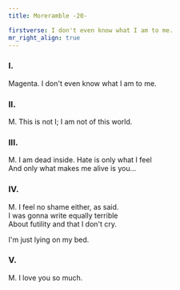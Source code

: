 ```yaml
---
title: Moreramble -20-

firstverse: I don't even know what I am to me.
mr_right_align: true
---
```


<h3>I.</h3>

<p class="clr-m-w">
<span class="mr-name-span">Magenta.</span>
I don't even know what I am to me.
</p>

<h3>II.</h3>

<p class="clr-m-w">
<span class="mr-name-span">M.</span>
This is not I; I am not of this world.
</p>

<h3>III.</h3>

<p class="clr-m-w">
<span class="mr-name-span">M.</span>
I am dead inside. Hate is only what I feel<br>
And only what makes me alive is you...
</p>

<h3>IV.</h3>

<p class="clr-m-w">
<span class="mr-name-span">M.</span>
I feel no shame either, as said.<br>
I was gonna write equally terrible<br>
About futility and that I don't cry.
</p>

<p class="clr-m-w">
I'm just lying on my bed.
</p>

<h3>V.</h3>

<p class="clr-m-w">
<span class="mr-name-span">M.</span>
I love you so much.
</p>
